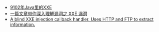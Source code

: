 - [9102年Java里的XXE](https://www.leadroyal.cn/?p=914)
- [一篇文章带你深入理解漏洞之 XXE 漏洞](https://xz.aliyun.com/t/3357)
- [A blind XXE injection callback handler. Uses HTTP and FTP to extract information.](https://github.com/TheTwitchy/xxer)
